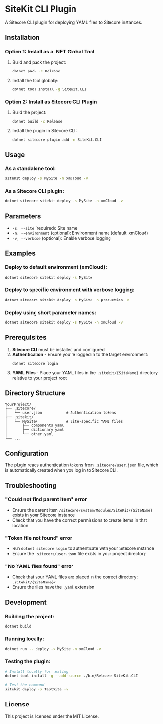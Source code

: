 # SiteKit CLI Plugin

A Sitecore CLI plugin for deploying YAML files to Sitecore instances.

## Installation

### Option 1: Install as a .NET Global Tool

1. Build and pack the project:
   ```bash
   dotnet pack -c Release
   ```

2. Install the tool globally:
   ```bash
   dotnet tool install -g SiteKit.CLI
   ```

### Option 2: Install as Sitecore CLI Plugin

1. Build the project:
   ```bash
   dotnet build -c Release
   ```

2. Install the plugin in Sitecore CLI:
   ```bash
   dotnet sitecore plugin add -n SiteKit.CLI
   ```

## Usage

### As a standalone tool:
```bash
sitekit deploy -s MySite -n xmCloud -v
```

### As a Sitecore CLI plugin:
```bash
dotnet sitecore sitekit deploy -s MySite -n xmCloud -v
```

## Parameters

- `-s, --site` (required): Site name
- `-n, --environment` (optional): Environment name (default: xmCloud)
- `-v, --verbose` (optional): Enable verbose logging

## Examples

### Deploy to default environment (xmCloud):
```bash
dotnet sitecore sitekit deploy -s MySite
```

### Deploy to specific environment with verbose logging:
```bash
dotnet sitecore sitekit deploy -s MySite -n production -v
```

### Deploy using short parameter names:
```bash
dotnet sitecore sitekit deploy -s MySite -n xmCloud -v
```

## Prerequisites

1. **Sitecore CLI** must be installed and configured
2. **Authentication** - Ensure you're logged in to the target environment:
   ```bash
   dotnet sitecore login
   ```
3. **YAML Files** - Place your YAML files in the `.sitekit/{SiteName}` directory relative to your project root

## Directory Structure

```
YourProject/
├── .sitecore/
│   └── user.json           # Authentication tokens
├── .sitekit/
│   └── MySite/             # Site-specific YAML files
│       ├── components.yaml
│       ├── dictionary.yaml
│       └── other.yaml
└── ...
```

## Configuration

The plugin reads authentication tokens from `.sitecore/user.json` file, which is automatically created when you log in to Sitecore CLI.

## Troubleshooting

### "Could not find parent item" error
- Ensure the parent item `/sitecore/system/Modules/SiteKit/{SiteName}` exists in your Sitecore instance
- Check that you have the correct permissions to create items in that location

### "Token file not found" error
- Run `dotnet sitecore login` to authenticate with your Sitecore instance
- Ensure the `.sitecore/user.json` file exists in your project directory

### "No YAML files found" error
- Check that your YAML files are placed in the correct directory: `.sitekit/{SiteName}/`
- Ensure the files have the `.yaml` extension

## Development

### Building the project:
```bash
dotnet build
```

### Running locally:
```bash
dotnet run -- deploy -s MySite -n xmCloud -v
```

### Testing the plugin:
```bash
# Install locally for testing
dotnet tool install -g --add-source ./bin/Release SiteKit.CLI

# Test the command
sitekit deploy -s TestSite -v
```

## License

This project is licensed under the MIT License. 